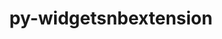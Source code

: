 ---
title: "py-widgetsnbextension"
layout: cache
categories: [package, develop]
meta: {"compilers": ["gcc@11.4.0", "gcc@9.4.0", "none"], "num_specs": 35, "num_specs_by_stack": {"data-vis-sdk": 10, "e4s": 10, "e4s-neoverse-v2": 11, "e4s-neoverse_v1": 3, "e4s-power": 1, "root": 35}, "oss": ["ubuntu20.04", "ubuntu22.04"], "platforms": ["linux"], "stacks": ["data-vis-sdk", "e4s", "e4s-neoverse-v2", "e4s-neoverse_v1", "e4s-power", "root"], "targets": ["neoverse_v1", "neoverse_v2", "ppc64le", "x86_64_v3"], "versions": ["4.0.3"]}
spec_details: [{"compiler": "none", "hash": "2ytxl4ugqsr227k6sopwklo5cj42gqod", "os": "ubuntu20.04", "platform": "linux", "size": "-", "stacks": ["data-vis-sdk", "root"], "target": "x86_64_v3", "variants": ["build_system=python_pip"], "versions": ["4.0.3"]}, {"compiler": "none", "hash": "4a5vht52ufqf55hgowgzryq6dchuetnn", "os": "ubuntu22.04", "platform": "linux", "size": "-", "stacks": ["e4s-neoverse-v2", "root"], "target": "neoverse_v2", "variants": ["build_system=python_pip"], "versions": ["4.0.3"]}, {"compiler": "gcc@11.4.0", "hash": "4m5qj36sfjyh2jznqxygvfnpc4helopu", "os": "ubuntu22.04", "platform": "linux", "size": "-", "stacks": ["e4s-neoverse_v1", "root"], "target": "neoverse_v1", "variants": ["build_system=python_pip"], "versions": ["4.0.3"]}, {"compiler": "none", "hash": "6rxjeg64iaj43i3hnunsxmz6cem2u4na", "os": "ubuntu22.04", "platform": "linux", "size": "-", "stacks": ["e4s-neoverse-v2", "root"], "target": "neoverse_v2", "variants": ["build_system=python_pip"], "versions": ["4.0.3"]}, {"compiler": "none", "hash": "6x2idcgb2mwkuwspkpx7gbjtne63hltm", "os": "ubuntu20.04", "platform": "linux", "size": "-", "stacks": ["data-vis-sdk", "root"], "target": "x86_64_v3", "variants": ["build_system=python_pip"], "versions": ["4.0.3"]}, {"compiler": "none", "hash": "7ohxcfrravwjcyohaxpz2i36osgaan6w", "os": "ubuntu20.04", "platform": "linux", "size": "-", "stacks": ["data-vis-sdk", "root"], "target": "x86_64_v3", "variants": ["build_system=python_pip"], "versions": ["4.0.3"]}, {"compiler": "gcc@9.4.0", "hash": "an4ingwmkloiphusobmgs4vcub55tegp", "os": "ubuntu20.04", "platform": "linux", "size": "-", "stacks": ["e4s-power", "root"], "target": "ppc64le", "variants": ["build_system=python_pip"], "versions": ["4.0.3"]}, {"compiler": "none", "hash": "aqch6n5asxzaflms2xsiduzq3io4ecml", "os": "ubuntu22.04", "platform": "linux", "size": "-", "stacks": ["e4s", "root"], "target": "x86_64_v3", "variants": ["build_system=python_pip"], "versions": ["4.0.3"]}, {"compiler": "gcc@11.4.0", "hash": "bcbhxpoozutimwxeykilhw4cuxbsrbmu", "os": "ubuntu22.04", "platform": "linux", "size": "-", "stacks": ["e4s-neoverse_v1", "root"], "target": "neoverse_v1", "variants": ["build_system=python_pip"], "versions": ["4.0.3"]}, {"compiler": "none", "hash": "bhkqblqxiqitvadjnytwmduoefpn5ib6", "os": "ubuntu22.04", "platform": "linux", "size": "-", "stacks": ["e4s", "root"], "target": "x86_64_v3", "variants": ["build_system=python_pip"], "versions": ["4.0.3"]}, {"compiler": "none", "hash": "c5ewfztvdnawzrolutwwwle5g7jjcakb", "os": "ubuntu22.04", "platform": "linux", "size": "-", "stacks": ["e4s", "root"], "target": "x86_64_v3", "variants": ["build_system=python_pip"], "versions": ["4.0.3"]}, {"compiler": "none", "hash": "ctuil7m2hjgzfrkzzljiupxw3xqjlueb", "os": "ubuntu22.04", "platform": "linux", "size": "-", "stacks": ["e4s-neoverse-v2", "root"], "target": "neoverse_v2", "variants": ["build_system=python_pip"], "versions": ["4.0.3"]}, {"compiler": "none", "hash": "d3fdwcifhq32cmjws4strn2trtbuf7d6", "os": "ubuntu22.04", "platform": "linux", "size": "-", "stacks": ["e4s-neoverse-v2", "root"], "target": "neoverse_v2", "variants": ["build_system=python_pip"], "versions": ["4.0.3"]}, {"compiler": "none", "hash": "dcotff5fnvbiq6bvn4ki7yimrs7vubhy", "os": "ubuntu20.04", "platform": "linux", "size": "-", "stacks": ["data-vis-sdk", "root"], "target": "x86_64_v3", "variants": ["build_system=python_pip"], "versions": ["4.0.3"]}, {"compiler": "none", "hash": "fbj2fyn5douicez4igto4e6g4cqnbvvk", "os": "ubuntu22.04", "platform": "linux", "size": "-", "stacks": ["e4s", "root"], "target": "x86_64_v3", "variants": ["build_system=python_pip"], "versions": ["4.0.3"]}, {"compiler": "none", "hash": "flkhqeq64c6nwl5eatg4uqfgkhrutidc", "os": "ubuntu22.04", "platform": "linux", "size": "-", "stacks": ["e4s-neoverse-v2", "root"], "target": "neoverse_v2", "variants": ["build_system=python_pip"], "versions": ["4.0.3"]}, {"compiler": "none", "hash": "gh7gh4ghrnizkya4wzdg7ozei2ae73ow", "os": "ubuntu20.04", "platform": "linux", "size": "-", "stacks": ["data-vis-sdk", "root"], "target": "x86_64_v3", "variants": ["build_system=python_pip"], "versions": ["4.0.3"]}, {"compiler": "none", "hash": "gvam4ryozhqvq7odsdongq25vouk6m5o", "os": "ubuntu22.04", "platform": "linux", "size": "-", "stacks": ["e4s", "root"], "target": "x86_64_v3", "variants": ["build_system=python_pip"], "versions": ["4.0.3"]}, {"compiler": "none", "hash": "hyc7gvsmxeuvyet2i7aeqnj5zm4vxwcc", "os": "ubuntu22.04", "platform": "linux", "size": "-", "stacks": ["e4s", "root"], "target": "x86_64_v3", "variants": ["build_system=python_pip"], "versions": ["4.0.3"]}, {"compiler": "none", "hash": "iuq2nrjbsrzmy4elzgh7hzfxgk6dllxy", "os": "ubuntu22.04", "platform": "linux", "size": "-", "stacks": ["e4s-neoverse-v2", "root"], "target": "neoverse_v2", "variants": ["build_system=python_pip"], "versions": ["4.0.3"]}, {"compiler": "none", "hash": "jfh2mbtt5lrko7d4lt35a4hhfsgmgvdw", "os": "ubuntu22.04", "platform": "linux", "size": "-", "stacks": ["e4s", "root"], "target": "x86_64_v3", "variants": ["build_system=python_pip"], "versions": ["4.0.3"]}, {"compiler": "none", "hash": "jtrjkvwjvnn42ixh6xyfk7nnvonutl2b", "os": "ubuntu22.04", "platform": "linux", "size": "-", "stacks": ["e4s", "root"], "target": "x86_64_v3", "variants": ["build_system=python_pip"], "versions": ["4.0.3"]}, {"compiler": "none", "hash": "jxpmouv2exwdtnsytirbxjffc4tu5cdt", "os": "ubuntu20.04", "platform": "linux", "size": "-", "stacks": ["data-vis-sdk", "root"], "target": "x86_64_v3", "variants": ["build_system=python_pip"], "versions": ["4.0.3"]}, {"compiler": "none", "hash": "kdz2iyo6ghmmsmv7pwvjuuguoyj4s3ar", "os": "ubuntu22.04", "platform": "linux", "size": "-", "stacks": ["e4s-neoverse-v2", "root"], "target": "neoverse_v2", "variants": ["build_system=python_pip"], "versions": ["4.0.3"]}, {"compiler": "none", "hash": "ltltbnggv6cvd5afcgt3w4ifu5k5feeg", "os": "ubuntu22.04", "platform": "linux", "size": "-", "stacks": ["e4s-neoverse-v2", "root"], "target": "neoverse_v2", "variants": ["build_system=python_pip"], "versions": ["4.0.3"]}, {"compiler": "gcc@11.4.0", "hash": "mxxofor3ylpl2rntvo24ylkwtyegmvyo", "os": "ubuntu22.04", "platform": "linux", "size": "-", "stacks": ["e4s-neoverse_v1", "root"], "target": "neoverse_v1", "variants": ["build_system=python_pip"], "versions": ["4.0.3"]}, {"compiler": "none", "hash": "mzziy55ak3mcb36ncl5cwonev7dlerad", "os": "ubuntu20.04", "platform": "linux", "size": "-", "stacks": ["data-vis-sdk", "root"], "target": "x86_64_v3", "variants": ["build_system=python_pip"], "versions": ["4.0.3"]}, {"compiler": "none", "hash": "paeidcq6tga4xgbthgw3zs6bbq6wimoz", "os": "ubuntu20.04", "platform": "linux", "size": "-", "stacks": ["data-vis-sdk", "root"], "target": "x86_64_v3", "variants": ["build_system=python_pip"], "versions": ["4.0.3"]}, {"compiler": "none", "hash": "pzzh6fa6bwnhb64tgcyfouw2dmksbgmr", "os": "ubuntu20.04", "platform": "linux", "size": "-", "stacks": ["data-vis-sdk", "root"], "target": "x86_64_v3", "variants": ["build_system=python_pip"], "versions": ["4.0.3"]}, {"compiler": "none", "hash": "qgq36gwvryhevvrsieldaoabzhtjrub2", "os": "ubuntu22.04", "platform": "linux", "size": "-", "stacks": ["e4s-neoverse-v2", "root"], "target": "neoverse_v2", "variants": ["build_system=python_pip"], "versions": ["4.0.3"]}, {"compiler": "none", "hash": "rlgqromn4nvq3xqqbdmw7q43ihkvpeux", "os": "ubuntu22.04", "platform": "linux", "size": "-", "stacks": ["e4s-neoverse-v2", "root"], "target": "neoverse_v2", "variants": ["build_system=python_pip"], "versions": ["4.0.3"]}, {"compiler": "none", "hash": "tu7dwdkn52anc3pqwrpz4zaol6j4ljaq", "os": "ubuntu20.04", "platform": "linux", "size": "-", "stacks": ["data-vis-sdk", "root"], "target": "x86_64_v3", "variants": ["build_system=python_pip"], "versions": ["4.0.3"]}, {"compiler": "none", "hash": "vmxef5txe5kamxm4ogxddp5yl2ksicuh", "os": "ubuntu22.04", "platform": "linux", "size": "-", "stacks": ["e4s", "root"], "target": "x86_64_v3", "variants": ["build_system=python_pip"], "versions": ["4.0.3"]}, {"compiler": "none", "hash": "xkbe6lplxfapbsu7b325y3qakf7zrkxq", "os": "ubuntu22.04", "platform": "linux", "size": "-", "stacks": ["e4s", "root"], "target": "x86_64_v3", "variants": ["build_system=python_pip"], "versions": ["4.0.3"]}, {"compiler": "none", "hash": "yx35ctzpfvgt4ms7vjxrmoljxm37ohup", "os": "ubuntu22.04", "platform": "linux", "size": "-", "stacks": ["e4s-neoverse-v2", "root"], "target": "neoverse_v2", "variants": ["build_system=python_pip"], "versions": ["4.0.3"]}]
---